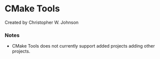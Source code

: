 # CMake Tools

Created by Christopher W. Johnson

### Notes

* CMake Tools does not currently support added projects adding other projects.